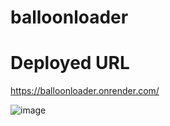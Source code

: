 # balloonloader


# Deployed URL

https://balloonloader.onrender.com/


![image](https://user-images.githubusercontent.com/23039742/229721955-85bad72a-a349-4374-bd8e-ffa97fa2b2ba.png)



